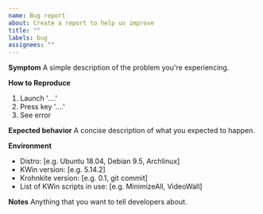 ```yaml
---
name: Bug report
about: Create a report to help us improve
title: ""
labels: bug
assignees: ""
---
```


**Symptom**
A simple description of the problem you're experiencing.

**How to Reproduce**

1. Launch '....'
2. Press key '....'
3. See error

**Expected behavior**
A concise description of what you expected to happen.

**Environment**

- Distro: [e.g. Ubuntu 18.04, Debian 9.5, Archlinux]
- KWin version: [e.g. 5.14.2]
- Krohnkite version: [e.g. 0.1, git commit]
- List of KWin scripts in use: [e.g. MinimizeAll, VideoWall]

**Notes**
Anything that you want to tell developers about.
